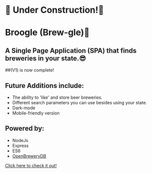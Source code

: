 # 🚧 Under Construction!🚧
# Broogle (Brew-gle)🍺

## A Single Page Application (SPA) that finds breweries in your state.😎

##(V1) is now complete!

## Future Additions include:
* The ability to 'like' and store beer breweries.
* Different search parameters you can use besides using your state.
* Dark-mode
* Mobile-friendly version

## Powered by:
* NodeJs
* Express
* ES6
* [OpenBreweryDB](https://www.openbrewerydb.org/)

[Click here to check it out!](https://broogle.herokuapp.com/)


